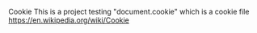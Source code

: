 Cookie This is a project testing "document.cookie" which is a cookie file https://en.wikipedia.org/wiki/Cookie
